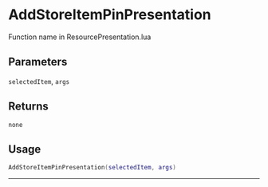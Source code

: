 # AddStoreItemPinPresentation
Function name in ResourcePresentation.lua
## Parameters
`selectedItem`, `args`
## Returns
`none`
## Usage
```lua
AddStoreItemPinPresentation(selectedItem, args)
```
---
